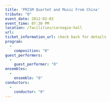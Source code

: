 ```yaml
---
title: 'PRISM Quartet and Music From China'
tribute: "0"
event_date: 2012-02-03
event_time: 07:30 PM
location: /facilities/carnegie-hall
url: 
ticket_information_url: check back for details
program: 
  -
    composition: "0"
guest_performers: 
  -
    guest_performer: "0"
ensembles: 
  -
    ensemble: "0"
conductors: 
  -
    conductor: "0"
---
```

